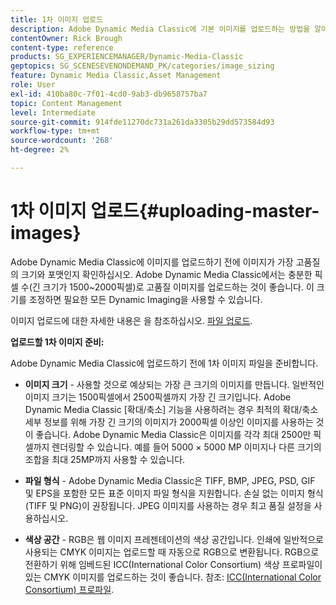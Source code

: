 ```yaml
---
title: 1차 이미지 업로드
description: Adobe Dynamic Media Classic에 기본 이미지를 업로드하는 방법을 알아봅니다.
contentOwner: Rick Brough
content-type: reference
products: SG_EXPERIENCEMANAGER/Dynamic-Media-Classic
geptopics: SG_SCENESEVENONDEMAND_PK/categories/image_sizing
feature: Dynamic Media Classic,Asset Management
role: User
exl-id: 410ba80c-7f01-4cd0-9ab3-db9658757ba7
topic: Content Management
level: Intermediate
source-git-commit: 914fde11270dc731a261da3305b29dd573584d93
workflow-type: tm+mt
source-wordcount: '268'
ht-degree: 2%

---
```


# 1차 이미지 업로드{#uploading-master-images}

Adobe Dynamic Media Classic에 이미지를 업로드하기 전에 이미지가 가장 고품질의 크기와 포맷인지 확인하십시오. Adobe Dynamic Media Classic에서는 충분한 픽셀 수(긴 크기가 1500~2000픽셀)로 고품질 이미지를 업로드하는 것이 좋습니다. 이 크기를 조정하면 필요한 모든 Dynamic Imaging을 사용할 수 있습니다.

이미지 업로드에 대한 자세한 내용은 을 참조하십시오. [파일 업로드](uploading-files.md#uploading_files).

**업로드할 1차 이미지 준비:**

Adobe Dynamic Media Classic에 업로드하기 전에 1차 이미지 파일을 준비합니다.

* **이미지 크기** - 사용할 것으로 예상되는 가장 큰 크기의 이미지를 만듭니다. 일반적인 이미지 크기는 1500픽셀에서 2500픽셀까지 가장 긴 크기입니다. Adobe Dynamic Media Classic [확대/축소] 기능을 사용하려는 경우 최적의 확대/축소 세부 정보를 위해 가장 긴 크기의 이미지가 2000픽셀 이상인 이미지를 사용하는 것이 좋습니다. Adobe Dynamic Media Classic은 이미지를 각각 최대 2500만 픽셀까지 렌더링할 수 있습니다. 예를 들어 5000 × 5000 MP 이미지나 다른 크기의 조합을 최대 25MP까지 사용할 수 있습니다.

* **파일 형식** - Adobe Dynamic Media Classic은 TIFF, BMP, JPEG, PSD, GIF 및 EPS을 포함한 모든 표준 이미지 파일 형식을 지원합니다. 손실 없는 이미지 형식(TIFF 및 PNG)이 권장됩니다. JPEG 이미지를 사용하는 경우 최고 품질 설정을 사용하십시오.

* **색상 공간** - RGB은 웹 이미지 프레젠테이션의 색상 공간입니다. 인쇄에 일반적으로 사용되는 CMYK 이미지는 업로드할 때 자동으로 RGB으로 변환됩니다. RGB으로 전환하기 위해 임베드된 ICC(International Color Consortium) 색상 프로파일이 있는 CMYK 이미지를 업로드하는 것이 좋습니다. 참조: [ICC(International Color Consortium) 프로파일](/help/using/icc-profiles.md).
